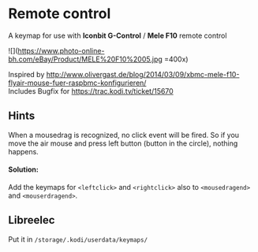 # Remote control

A keymap for use with **Iconbit G-Control** / **Mele F10** remote control

![](https://www.photo-online-bh.com/eBay/Product/MELE%20F10%2005.jpg =400x)

Inspired by http://www.olivergast.de/blog/2014/03/09/xbmc-mele-f10-flyair-mouse-fuer-raspbmc-konfigurieren/  
Includes Bugfix for https://trac.kodi.tv/ticket/15670

## Hints

When a mousedrag is recognized, no click event will be fired. So if you move the air mouse and press left button (button in the circle), nothing happens.

#### Solution:  

Add the keymaps for <code>&lt;leftclick&gt;</code> and <code>&lt;rightclick&gt;</code> also to <code>&lt;mousedragend&gt;</code> and <code>&lt;mouserdragend&gt;</code>.

## Libreelec

Put it in <code>/storage/.kodi/userdata/keymaps/</code>
